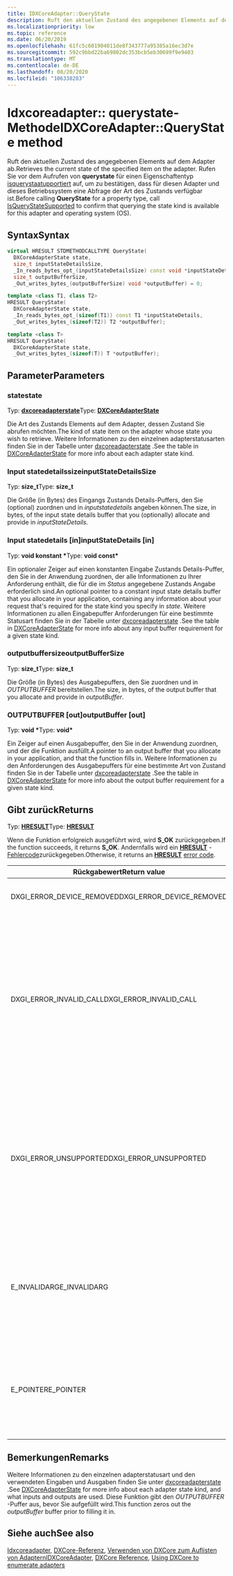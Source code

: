 ```yaml
---
title: IDXCoreAdapter::QueryState
description: Ruft den aktuellen Zustand des angegebenen Elements auf dem Adapter ab.
ms.localizationpriority: low
ms.topic: reference
ms.date: 06/20/2019
ms.openlocfilehash: 61fc5c601904011de8f343777a95385a16ec3d7e
ms.sourcegitcommit: 592c9bbd22ba69802dc353bcb5eb30699f9e9403
ms.translationtype: MT
ms.contentlocale: de-DE
ms.lasthandoff: 08/20/2020
ms.locfileid: "106338283"
---
```

# <a name="idxcoreadapterquerystate-method"></a><span data-ttu-id="87c08-103">Idxcoreadapter:: querystate-Methode</span><span class="sxs-lookup"><span data-stu-id="87c08-103">IDXCoreAdapter::QueryState method</span></span>

<span data-ttu-id="87c08-104">Ruft den aktuellen Zustand des angegebenen Elements auf dem Adapter ab.</span><span class="sxs-lookup"><span data-stu-id="87c08-104">Retrieves the current state of the specified item on the adapter.</span></span> <span data-ttu-id="87c08-105">Rufen Sie vor dem Aufrufen von **querystate** für einen Eigenschaftentyp [isquerystaatupportiert](./nf-dxcore_interface-idxcoreadapter-isquerystatesupported.md) auf, um zu bestätigen, dass für diesen Adapter und dieses Betriebssystem eine Abfrage der Art des Zustands verfügbar ist.</span><span class="sxs-lookup"><span data-stu-id="87c08-105">Before calling **QueryState** for a property type, call [IsQueryStateSupported](./nf-dxcore_interface-idxcoreadapter-isquerystatesupported.md) to confirm that querying the state kind is available for this adapter and operating system (OS).</span></span>

## <a name="syntax"></a><span data-ttu-id="87c08-106">Syntax</span><span class="sxs-lookup"><span data-stu-id="87c08-106">Syntax</span></span>

```cpp
virtual HRESULT STDMETHODCALLTYPE QueryState( 
  DXCoreAdapterState state,
  size_t inputStateDetailsSize,
  _In_reads_bytes_opt_(inputStateDetailsSize) const void *inputStateDetails,
  size_t outputBufferSize,
  _Out_writes_bytes_(outputBufferSize) void *outputBuffer) = 0;

template <class T1, class T2>
HRESULT QueryState( 
  DXCoreAdapterState state,
  _In_reads_bytes_opt_(sizeof(T1)) const T1 *inputStateDetails,
  _Out_writes_bytes_(sizeof(T2)) T2 *outputBuffer);

template <class T>
HRESULT QueryState( 
  DXCoreAdapterState state,
  _Out_writes_bytes_(sizeof(T)) T *outputBuffer);
```

## <a name="parameters"></a><span data-ttu-id="87c08-107">Parameter</span><span class="sxs-lookup"><span data-stu-id="87c08-107">Parameters</span></span>

### <a name="state"></a><span data-ttu-id="87c08-108">state</span><span class="sxs-lookup"><span data-stu-id="87c08-108">state</span></span>

<span data-ttu-id="87c08-109">Typ: **[dxcoreadapterstate](./ne-dxcore_interface-dxcoreadapterstate.md)**</span><span class="sxs-lookup"><span data-stu-id="87c08-109">Type: **[DXCoreAdapterState](./ne-dxcore_interface-dxcoreadapterstate.md)**</span></span>

<span data-ttu-id="87c08-110">Die Art des Zustands Elements auf dem Adapter, dessen Zustand Sie abrufen möchten.</span><span class="sxs-lookup"><span data-stu-id="87c08-110">The kind of state item on the adapter whose state you wish to retrieve.</span></span> <span data-ttu-id="87c08-111">Weitere Informationen zu den einzelnen adapterstatusarten finden Sie in der Tabelle unter [dxcoreadapterstate](./ne-dxcore_interface-dxcoreadapterstate.md) .</span><span class="sxs-lookup"><span data-stu-id="87c08-111">See the table in [DXCoreAdapterState](./ne-dxcore_interface-dxcoreadapterstate.md) for more info about each adapter state kind.</span></span>

### <a name="inputstatedetailssize"></a><span data-ttu-id="87c08-112">Input statedetailssize</span><span class="sxs-lookup"><span data-stu-id="87c08-112">inputStateDetailsSize</span></span>

<span data-ttu-id="87c08-113">Typ: **size_t**</span><span class="sxs-lookup"><span data-stu-id="87c08-113">Type: **size_t**</span></span>

<span data-ttu-id="87c08-114">Die Größe (in Bytes) des Eingangs Zustands Details-Puffers, den Sie (optional) zuordnen und in *inputstatedetails* angeben können.</span><span class="sxs-lookup"><span data-stu-id="87c08-114">The size, in bytes, of the input state details buffer that you (optionally) allocate and provide in *inputStateDetails*.</span></span>

### <a name="inputstatedetails-in"></a><span data-ttu-id="87c08-115">Input statedetails [in]</span><span class="sxs-lookup"><span data-stu-id="87c08-115">inputStateDetails [in]</span></span>

<span data-ttu-id="87c08-116">Typ: **void konstant \***</span><span class="sxs-lookup"><span data-stu-id="87c08-116">Type: **void const\***</span></span>

<span data-ttu-id="87c08-117">Ein optionaler Zeiger auf einen konstanten Eingabe Zustands Details-Puffer, den Sie in der Anwendung zuordnen, der alle Informationen zu Ihrer Anforderung enthält, die für die im *Status* angegebene Zustands Angabe erforderlich sind.</span><span class="sxs-lookup"><span data-stu-id="87c08-117">An optional pointer to a constant input state details buffer that you allocate in your application, containing any information about your request that's required for the state kind you specify in *state*.</span></span> <span data-ttu-id="87c08-118">Weitere Informationen zu allen Eingabepuffer Anforderungen für eine bestimmte Statusart finden Sie in der Tabelle unter [dxcoreadapterstate](./ne-dxcore_interface-dxcoreadapterstate.md) .</span><span class="sxs-lookup"><span data-stu-id="87c08-118">See the table in [DXCoreAdapterState](./ne-dxcore_interface-dxcoreadapterstate.md) for more info about any input buffer requirement for a given state kind.</span></span>

### <a name="outputbuffersize"></a><span data-ttu-id="87c08-119">outputbuffersize</span><span class="sxs-lookup"><span data-stu-id="87c08-119">outputBufferSize</span></span>

<span data-ttu-id="87c08-120">Typ: **size_t**</span><span class="sxs-lookup"><span data-stu-id="87c08-120">Type: **size_t**</span></span>

<span data-ttu-id="87c08-121">Die Größe (in Bytes) des Ausgabepuffers, den Sie zuordnen und in *OUTPUTBUFFER* bereitstellen.</span><span class="sxs-lookup"><span data-stu-id="87c08-121">The size, in bytes, of the output buffer that you allocate and provide in *outputBuffer*.</span></span>

### <a name="outputbuffer-out"></a><span data-ttu-id="87c08-122">OUTPUTBUFFER [out]</span><span class="sxs-lookup"><span data-stu-id="87c08-122">outputBuffer [out]</span></span>

<span data-ttu-id="87c08-123">Typ: **void \***</span><span class="sxs-lookup"><span data-stu-id="87c08-123">Type: **void\***</span></span>

<span data-ttu-id="87c08-124">Ein Zeiger auf einen Ausgabepuffer, den Sie in der Anwendung zuordnen, und der die Funktion ausfüllt.</span><span class="sxs-lookup"><span data-stu-id="87c08-124">A pointer to an output buffer that you allocate in your application, and that the function fills in.</span></span> <span data-ttu-id="87c08-125">Weitere Informationen zu den Anforderungen des Ausgabepuffers für eine bestimmte Art von Zustand finden Sie in der Tabelle unter [dxcoreadapterstate](./ne-dxcore_interface-dxcoreadapterstate.md) .</span><span class="sxs-lookup"><span data-stu-id="87c08-125">See the table in [DXCoreAdapterState](./ne-dxcore_interface-dxcoreadapterstate.md) for more info about the output buffer requirement for a given state kind.</span></span>

## <a name="returns"></a><span data-ttu-id="87c08-126">Gibt zurück</span><span class="sxs-lookup"><span data-stu-id="87c08-126">Returns</span></span>

<span data-ttu-id="87c08-127">Typ: **[HRESULT](../../com/structure-of-com-error-codes.md)**</span><span class="sxs-lookup"><span data-stu-id="87c08-127">Type: **[HRESULT](../../com/structure-of-com-error-codes.md)**</span></span>

<span data-ttu-id="87c08-128">Wenn die Funktion erfolgreich ausgeführt wird, wird **S_OK** zurückgegeben.</span><span class="sxs-lookup"><span data-stu-id="87c08-128">If the function succeeds, it returns **S_OK**.</span></span> <span data-ttu-id="87c08-129">Andernfalls wird ein [**HRESULT**](../../com/structure-of-com-error-codes.md) - [Fehlercode](../../com/com-error-codes-10.md)zurückgegeben.</span><span class="sxs-lookup"><span data-stu-id="87c08-129">Otherwise, it returns an [**HRESULT**](../../com/structure-of-com-error-codes.md) [error code](../../com/com-error-codes-10.md).</span></span>

|<span data-ttu-id="87c08-130">Rückgabewert</span><span class="sxs-lookup"><span data-stu-id="87c08-130">Return value</span></span>|<span data-ttu-id="87c08-131">BESCHREIBUNG</span><span class="sxs-lookup"><span data-stu-id="87c08-131">Description</span></span>|
|-|-|
|<span data-ttu-id="87c08-132">DXGI_ERROR_DEVICE_REMOVED</span><span class="sxs-lookup"><span data-stu-id="87c08-132">DXGI_ERROR_DEVICE_REMOVED</span></span>|<span data-ttu-id="87c08-133">Der Adapter befindet sich nicht mehr in einem gültigen Zustand.</span><span class="sxs-lookup"><span data-stu-id="87c08-133">The adapter is no longer in a valid state.</span></span>|
|<span data-ttu-id="87c08-134">DXGI_ERROR_INVALID_CALL</span><span class="sxs-lookup"><span data-stu-id="87c08-134">DXGI_ERROR_INVALID_CALL</span></span>|<span data-ttu-id="87c08-135">Die im *Status* angegebene Zustands Angabe wird von diesem Betriebssystem (OS) nicht erkannt.</span><span class="sxs-lookup"><span data-stu-id="87c08-135">The state kind specified in *state* is not recognized by this operating system (OS).</span></span> <span data-ttu-id="87c08-136">Wenden Sie sich an [isquerystaatupportiert](./nf-dxcore_interface-idxcoreadapter-isquerystatesupported.md) , um zu bestätigen, dass für diesen Adapter und dieses Betriebssystem eine Abfrage der Art des Zustands verfügbar ist.</span><span class="sxs-lookup"><span data-stu-id="87c08-136">Call [IsQueryStateSupported](./nf-dxcore_interface-idxcoreadapter-isquerystatesupported.md) to confirm that querying the state kind is available for this adapter and operating system (OS).</span></span>|
|<span data-ttu-id="87c08-137">DXGI_ERROR_UNSUPPORTED</span><span class="sxs-lookup"><span data-stu-id="87c08-137">DXGI_ERROR_UNSUPPORTED</span></span>|<span data-ttu-id="87c08-138">Die im *Status* angegebene Statusart wird vom Adapter nicht unterstützt.</span><span class="sxs-lookup"><span data-stu-id="87c08-138">The state kind specified in *state* is not supported by the adapter.</span></span> <span data-ttu-id="87c08-139">Wenden Sie sich an [isquerystaatupportiert](./nf-dxcore_interface-idxcoreadapter-isquerystatesupported.md) , um zu bestätigen, dass für diesen Adapter und dieses Betriebssystem eine Abfrage der Art des Zustands verfügbar ist.</span><span class="sxs-lookup"><span data-stu-id="87c08-139">Call [IsQueryStateSupported](./nf-dxcore_interface-idxcoreadapter-isquerystatesupported.md) to confirm that querying the state kind is available for this adapter and operating system (OS).</span></span>|
|<span data-ttu-id="87c08-140">E_INVALIDARG</span><span class="sxs-lookup"><span data-stu-id="87c08-140">E_INVALIDARG</span></span>|<span data-ttu-id="87c08-141">Eine unzureichende Puffergröße wird für *OUTPUTBUFFER* bereitgestellt (oder für input *statedetails* , wenn ein Eingabe Zustands Details-Puffer erforderlich ist).</span><span class="sxs-lookup"><span data-stu-id="87c08-141">An insufficient buffer size is provided for *outputBuffer* (or for *inputStateDetails* where an input state details buffer is necessary).</span></span>|
|<span data-ttu-id="87c08-142">E_POINTER</span><span class="sxs-lookup"><span data-stu-id="87c08-142">E_POINTER</span></span>|<span data-ttu-id="87c08-143">`nullptr` wurde für *OUTPUTBUFFER* bereitgestellt (oder für *inputstatedetails* , wenn ein Eingabe Zustands Details-Puffer erforderlich ist).</span><span class="sxs-lookup"><span data-stu-id="87c08-143">`nullptr` was provided for *outputBuffer* (or for *inputStateDetails* where an input state details buffer is necessary).</span></span>|

## <a name="remarks"></a><span data-ttu-id="87c08-144">Bemerkungen</span><span class="sxs-lookup"><span data-stu-id="87c08-144">Remarks</span></span>

<span data-ttu-id="87c08-145">Weitere Informationen zu den einzelnen adapterstatusart und den verwendeten Eingaben und Ausgaben finden Sie unter [dxcoreadapterstate](./ne-dxcore_interface-dxcoreadapterstate.md) .</span><span class="sxs-lookup"><span data-stu-id="87c08-145">See [DXCoreAdapterState](./ne-dxcore_interface-dxcoreadapterstate.md) for more info about each adapter state kind, and what inputs and outputs are used.</span></span> <span data-ttu-id="87c08-146">Diese Funktion gibt den *OUTPUTBUFFER* -Puffer aus, bevor Sie aufgefüllt wird.</span><span class="sxs-lookup"><span data-stu-id="87c08-146">This function zeros out the *outputBuffer* buffer prior to filling it in.</span></span>

## <a name="see-also"></a><span data-ttu-id="87c08-147">Siehe auch</span><span class="sxs-lookup"><span data-stu-id="87c08-147">See also</span></span>

<span data-ttu-id="87c08-148">[Idxcoreadapter](./nn-dxcore_interface-idxcoreadapter.md), [DXCore-Referenz](../dxcore-reference.md), [Verwenden von DXCore zum Auflisten von Adaptern](../dxcore-enum-adapters.md)</span><span class="sxs-lookup"><span data-stu-id="87c08-148">[IDXCoreAdapter](./nn-dxcore_interface-idxcoreadapter.md), [DXCore Reference](../dxcore-reference.md), [Using DXCore to enumerate adapters](../dxcore-enum-adapters.md)</span></span>